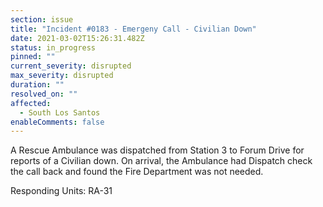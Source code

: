 ```yaml
---
section: issue
title: "Incident #0183 - Emergeny Call - Civilian Down"
date: 2021-03-02T15:26:31.482Z
status: in_progress
pinned: ""
current_severity: disrupted
max_severity: disrupted
duration: ""
resolved_on: ""
affected:
  - South Los Santos
enableComments: false
---
```

A Rescue Ambulance was dispatched from Station 3 to Forum Drive for reports of a Civilian down. On arrival, the Ambulance had Dispatch check the call back and found the Fire Department was not needed. 

Responding Units: RA-31